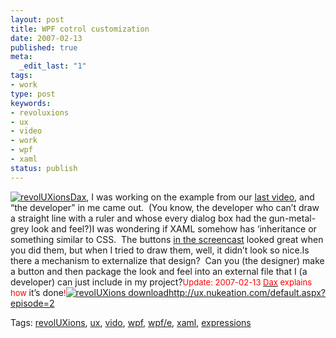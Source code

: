 ```yaml
---
layout: post
title: WPF cotrol customization
date: 2007-02-13
published: true
meta:
  _edit_last: "1"
tags:
- work
type: post
keywords:
- revoluxions
- ux
- video
- work
- wpf
- xaml
status: publish
---
```

[![revolUXions](http://media.eick.us/2011/05/388628564_ec67e676cc_m.jpg)Dax](http://ux.nukeation.com/), I was working on the example from our [last video](http://ux.nukeation.com/default.aspx?episode=2), and “the developer” in me came out.  (You know, the developer who can’t draw a straight line with a ruler and whose every dialog box had the gun-metal-grey look and feel?)I was wondering if XAML somehow has ‘inheritance or something similar to CSS.  The buttons [in the screencast](http://ux.nukeation.com/default.aspx?episode=2) looked great when you did them, but when I tried to draw them, well, it didn’t look so nice.Is there a mechanism to externalize that design?  Can you (the designer) make a button and then package the look and feel into an external file that I (a developer) can just include in my project?<span style="color: #ff0000;font-size: small">Update: 2007-02-13 </span>[<span style="color: #ff0000;font-size: small">Dax</span>](www.nukeation.net)<span style="color: #ff0000;font-size: small"> explains how </span>it’s done<span style="color: #ff0000;font-size: small">!</span><span style="color: #810081">[![revolUXions download](http://blog.andyeick.com/content/binary/downloadbutton.jpg)](http://ux.nukeation.com/default.aspx?episode=2)</span><http://ux.nukeation.com/default.aspx?episode=2><div class="bjtags">Tags:  [revolUXions](http://technorati.com/tag/revolUXions), [ux](http://technorati.com/tag/ux), [vido](http://technorati.com/tag/vido), [wpf](http://technorati.com/tag/wpf), [wpf/e](http://technorati.com/tag/wpf/e), [xaml](http://technorati.com/tag/xaml), [expressions](http://technorati.com/tag/expressions)</div>
